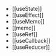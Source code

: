 - [[useState]]
- [[useEffect]]
- [[useMemo]]
- [[memo]]
- [[useRef]]
- [[useCallback]]
- [[useReducer]]
